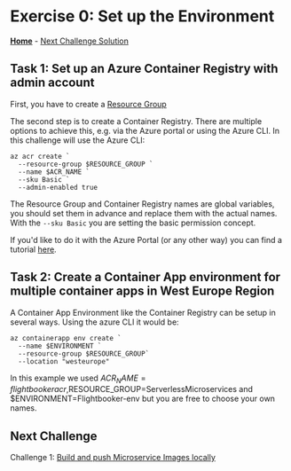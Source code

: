 # Exercise 0: Set up the Environment

**[Home](../README.md)** - [Next Challenge Solution](01-Build-and-push-locally-solution.md)

## Task 1: Set up an Azure Container Registry with admin account

First, you have to create a [Resource Group](https://learn.microsoft.com/en-us/azure/azure-resource-manager/management/manage-resource-groups-cli)

The second step is to create a Container Registry. There are multiple options to achieve this, e.g. via the Azure portal or using the Azure CLI. In this challenge will use the Azure CLI:

```
az acr create `
  --resource-group $RESOURCE_GROUP `
  --name $ACR_NAME `
  --sku Basic `
  --admin-enabled true
```

The Resource Group and Container Registry names are global variables, you should set them in advance and replace them with the actual names.
With the
`--sku Basic`
you are setting the basic permission concept.

If you'd like to do it with the Azure Portal (or any other way) you can find a tutorial [here](https://learn.microsoft.com/en-us/azure/container-registry/container-registry-get-started-portal?tabs=azure-cli).

## Task 2: Create a Container App environment for multiple container apps in West Europe Region

A Container App Environment like the Container Registry can be setup in several ways. Using the azure CLI it would be:

```
az containerapp env create `
  --name $ENVIRONMENT `
  --resource-group $RESOURCE_GROUP`
  --location "westeurope"
```

In this example we used $ACR_NAME=flightbookeracr,$RESOURCE_GROUP=ServerlessMicroservices and $ENVIRONMENT=Flightbooker-env but you are free to choose your own names.

## Next Challenge

Challenge 1: [Build and push Microservice Images locally](./Challenges/01-Build-and-push-locally.md)
